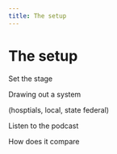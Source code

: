 ```yaml
---
title: The setup
---
```


# The setup

Set the stage

Drawing out a system

(hosptials, local, state federal)

Listen to the podcast

How does it compare